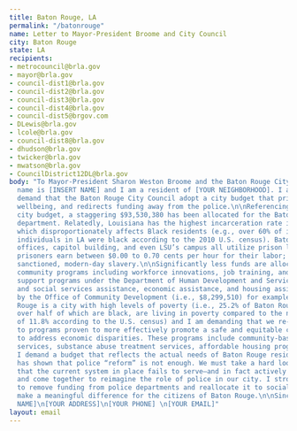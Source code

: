 ```yaml
---
title: Baton Rouge, LA
permalink: "/batonrouge"
name: Letter to Mayor-President Broome and City Council
city: Baton Rouge
state: LA
recipients:
- metrocouncil@brla.gov
- mayor@brla.gov
- council-dist1@brla.gov
- council-dist2@brla.gov
- council-dist3@brla.gov
- council-dist4@brla.gov
- council-dist5@brgov.com
- DLewis@brla.gov
- lcole@brla.gov
- council-dist8@brla.gov
- dhudson@brla.gov
- twicker@brla.gov
- mwatson@brla.gov
- CouncilDistrict12DL@brla.gov
body: "To Mayor-President Sharon Weston Broome and the Baton Rouge City Council:\n\nMy
  name is [INSERT NAME] and I am a resident of [YOUR NEIGHBORHOOD]. I am writing to
  demand that the Baton Rouge City Council adopt a city budget that prioritizes community
  wellbeing, and redirects funding away from the police.\n\nReferencing the most recent
  city budget, a staggering $93,530,380 has been allocated for the Baton Rouge police
  department. Relatedly, Louisiana has the highest incarceration rate in the nation,
  which disproportionately affects Black residents (e.g., over 60% of incarcerated
  individuals in LA were black according to the 2010 U.S. census). Baton Rouge’s state
  offices, capitol building, and even LSU’s campus all utilize prison labor, where
  prisoners earn between $0.00 to 0.70 cents per hour for their labor; this is state
  sanctioned, modern-day slavery.\n\nSignificantly less funds are allocated for vital
  community programs including workforce innovations, job training, and employment
  support programs under the Department of Human Development and Services (e.g., $736,520)
  and social services assistance, economic assistance, and housing assistance provided
  by the Office of Community Development (i.e., $8,299,510) for example.\n\nBaton
  Rouge is a city with high levels of poverty (i.e., 25.2% of Baton Rouge residents,
  over half of which are black, are living in poverty compared to the national average
  of 11.8% according to the U.S. census) and I am demanding that we re-allocate funds
  to programs proven to more effectively promote a safe and equitable community and
  to address economic disparities. These programs include community-based mental health
  services, substance abuse treatment services, affordable housing programs, and more.
  I demand a budget that reflects the actual needs of Baton Rouge residents.\n\nHistory
  has shown that police “reform” is not enough. We must take a hard look at the ways
  that the current system in place fails to serve–and in fact actively harms–our community,
  and come together to reimagine the role of police in our city. I strongly urge you
  to remove funding from police departments and reallocate it to social services that
  make a meaningful difference for the citizens of Baton Rouge.\n\nSincerely,\n[YOUR
  NAME]\n[YOUR ADDRESS]\n[YOUR PHONE] \n[YOUR EMAIL]"
layout: email
---
```


